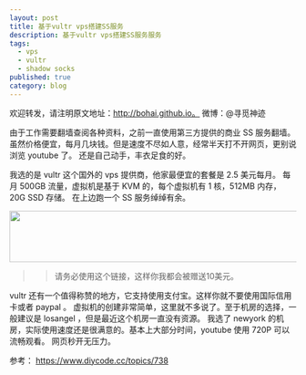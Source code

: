 ```yaml
---
layout: post
title: 基于vultr vps搭建SS服务
description: 基于vultr vps搭建SS服务服务
tags:
  - vps
  - vultr
  - shadow socks
published: true
category: blog
---
```

欢迎转发，请注明原文地址：http://bohai.github.io。
微博：@寻觅神迹

由于工作需要翻墙查阅各种资料，之前一直使用第三方提供的商业 SS 服务翻墙。
虽然价格便宜，每月几块钱。但是速度不尽如人意，经常半天打不开网页，更别说浏览 youtube 了。
还是自己动手，丰衣足食的好。

我选的是 vultr 这个国外的 vps 提供商，他家最便宜的套餐是 2.5 美元每月。
每月 500GB 流量，虚拟机是基于 KVM 的，每个虚拟机有 1 核，512MB 内存，20G SSD 存储。
在上边跑一个 SS 服务绰绰有余。

<a href="https://www.vultr.com/?ref=7220409"><img src="https://www.vultr.com/media/banner_1.png" width="728" height="90"></a>

>> 请务必使用这个链接，这样你我都会被赠送10美元。

vultr 还有一个值得称赞的地方，它支持使用支付宝。这样你就不要使用国际信用卡或者 paypal 。
虚拟机的创建非常简单，这里就不多说了。至于机房的选择，一般建议是 losangel ，但是最近这个机房一直没有资源。
我选了 newyork 的机房，实际使用速度还是很满意的。基本上大部分时间，youtube 使用 720P 可以流畅观看。
网页秒开无压力。



参考：
https://www.diycode.cc/topics/738



[寻觅神迹]:    http://bohai.github.io  "寻觅神迹"
